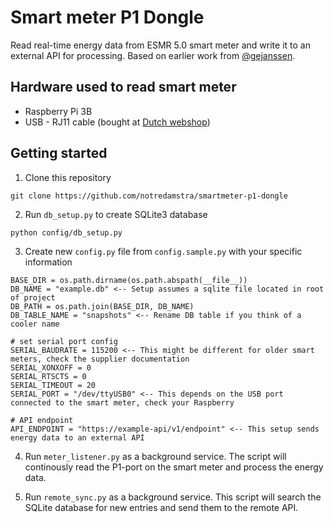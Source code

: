 # Smart meter P1 Dongle
Read real-time energy data from ESMR 5.0 smart meter and write it to an external API for processing. Based on earlier work from [@gejanssen](https://github.com/gejanssen/slimmemeter-rpi).

## Hardware used to read smart meter
* Raspberry Pi 3B 
* USB - RJ11 cable (bought at [Dutch webshop](https://www.sossolutions.nl/slimme-meter-kabel?gclid=CjwKCAiAqbvTBRAPEiwANEkyCEnNKpPhHju9uXXN2DHgt3lLaOfotyFa6OEJdMGqX0M63YfPuXcQERoChlAQAvD_BwE "SOS Solutions"))

## Getting started
1. Clone this repository
```
git clone https://github.com/notredamstra/smartmeter-p1-dongle
```
2. Run `db_setup.py` to create SQLite3 database
```
python config/db_setup.py
```
3. Create new `config.py` file from `config.sample.py` with your specific information
```
BASE_DIR = os.path.dirname(os.path.abspath(__file__))
DB_NAME = "example.db" <-- Setup assumes a sqlite file located in root of project
DB_PATH = os.path.join(BASE_DIR, DB_NAME)
DB_TABLE_NAME = "snapshots" <-- Rename DB table if you think of a cooler name

# set serial port config
SERIAL_BAUDRATE = 115200 <-- This might be different for older smart meters, check the supplier documentation
SERIAL_XONXOFF = 0
SERIAL_RTSCTS = 0
SERIAL_TIMEOUT = 20
SERIAL_PORT = "/dev/ttyUSB0" <-- This depends on the USB port connected to the smart meter, check your Raspberry

# API endpoint
API_ENDPOINT = "https://example-api/v1/endpoint" <-- This setup sends energy data to an external API
```
4. Run `meter_listener.py` as a background service. The script will continously read the P1-port on the smart meter and process the energy data.

5. Run `remote_sync.py` as a background service. This script will search the SQLite database for new entries and send them to the remote API.
